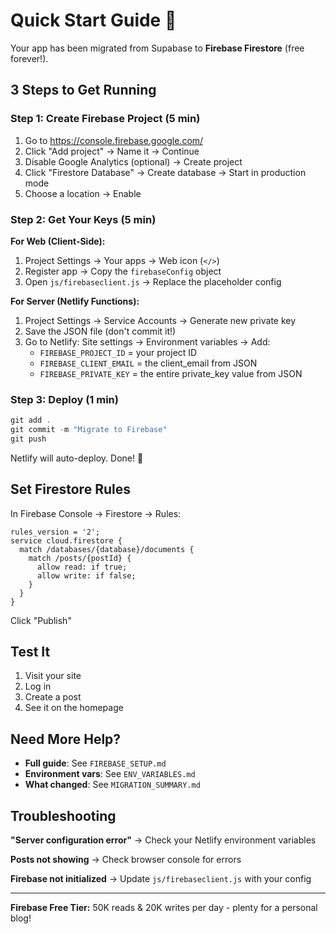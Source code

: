 # Quick Start Guide 🚀

Your app has been migrated from Supabase to **Firebase Firestore** (free forever!).

## 3 Steps to Get Running

### Step 1: Create Firebase Project (5 min)

1. Go to https://console.firebase.google.com/
2. Click "Add project" → Name it → Continue
3. Disable Google Analytics (optional) → Create project
4. Click "Firestore Database" → Create database → Start in production mode
5. Choose a location → Enable

### Step 2: Get Your Keys (5 min)

**For Web (Client-Side):**
1. Project Settings → Your apps → Web icon (`</>`)
2. Register app → Copy the `firebaseConfig` object
3. Open `js/firebaseclient.js` → Replace the placeholder config

**For Server (Netlify Functions):**
1. Project Settings → Service Accounts → Generate new private key
2. Save the JSON file (don't commit it!)
3. Go to Netlify: Site settings → Environment variables → Add:
   - `FIREBASE_PROJECT_ID` = your project ID
   - `FIREBASE_CLIENT_EMAIL` = the client_email from JSON
   - `FIREBASE_PRIVATE_KEY` = the entire private_key value from JSON

### Step 3: Deploy (1 min)

```powershell
git add .
git commit -m "Migrate to Firebase"
git push
```

Netlify will auto-deploy. Done! 🎉

## Set Firestore Rules

In Firebase Console → Firestore → Rules:

```
rules_version = '2';
service cloud.firestore {
  match /databases/{database}/documents {
    match /posts/{postId} {
      allow read: if true;
      allow write: if false;
    }
  }
}
```

Click "Publish"

## Test It

1. Visit your site
2. Log in
3. Create a post
4. See it on the homepage

## Need More Help?

- **Full guide**: See `FIREBASE_SETUP.md`
- **Environment vars**: See `ENV_VARIABLES.md`
- **What changed**: See `MIGRATION_SUMMARY.md`

## Troubleshooting

**"Server configuration error"**
→ Check your Netlify environment variables

**Posts not showing**
→ Check browser console for errors

**Firebase not initialized**
→ Update `js/firebaseclient.js` with your config

---

**Firebase Free Tier:** 50K reads & 20K writes per day - plenty for a personal blog!
